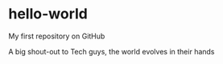 # hello-world

My first repository on GitHub

A big shout-out to Tech guys, the world evolves in their hands
